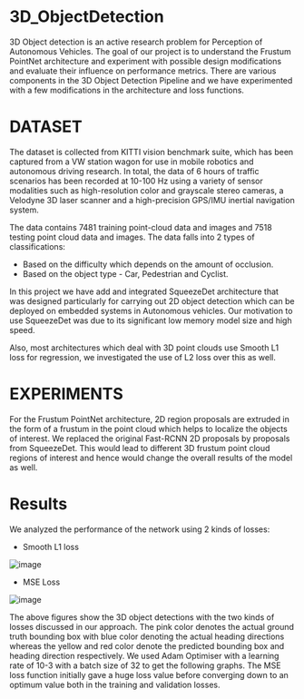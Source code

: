 # 3D_ObjectDetection

3D Object detection is an active research problem for Perception of Autonomous Vehicles. The goal of our project is to understand the Frustum PointNet architecture and experiment with possible design modifications and evaluate their influence on performance metrics. There are various components in the 3D Object Detection Pipeline and we have experimented with a few modifications in the architecture and loss functions.

# DATASET

The dataset is collected from KITTI vision benchmark suite, which has been captured from a VW station wagon for use in mobile robotics and autonomous driving research. In total, the data of 6 hours of traffic scenarios has been recorded at 10-100 Hz using a variety of sensor modalities such as high-resolution color and grayscale stereo cameras, a Velodyne 3D laser scanner and a high-precision GPS/IMU inertial navigation system. 

The data contains 7481 training point-cloud data and images and 7518 testing point cloud data and images. The data falls into 2 types of classifications: 
- Based on the difficulty which depends on the amount of occlusion. 
- Based on the object type - Car, Pedestrian and Cyclist.

In this project we have add and integrated SqueezeDet architecture that was designed particularly for carrying out 2D object detection which can be deployed on embedded systems in Autonomous vehicles. Our motivation to use SqueezeDet was due to its significant low memory model size and high speed.

Also, most architectures which deal with 3D point clouds use Smooth L1 loss for regression, we investigated the use of L2 loss over this as well.

# EXPERIMENTS
For the Frustum PointNet architecture, 2D region proposals are extruded in the form of a frustum in the point cloud which helps to localize the objects of interest. We replaced the original Fast-RCNN 2D proposals by proposals from SqueezeDet. This would lead to different 3D frustum point cloud regions of interest and hence would change the overall results of the model as well.

# Results
We analyzed the performance of the network using 2 kinds of losses:

- Smooth L1 loss

![image](https://user-images.githubusercontent.com/49041896/97794385-9fe99e00-1bcf-11eb-88fc-b3deb3e2179f.png)

- MSE Loss

![image](https://user-images.githubusercontent.com/49041896/97794392-aed05080-1bcf-11eb-98b6-ee770b18d431.png)

The above figures show the 3D object detections with the two kinds of losses discussed in our approach. The pink color denotes the actual ground truth bounding box with blue color denoting the actual heading directions whereas the yellow and red color denote the predicted bounding box and heading direction respectively. We used Adam Optimiser with a learning rate of 10-3 with a batch size of 32 to get the following graphs. The MSE loss function initially gave a huge loss value before converging down to an optimum value both in the training and validation losses.


